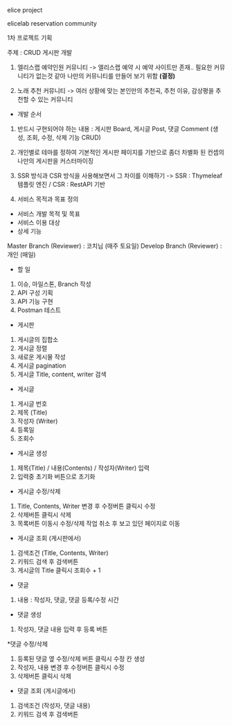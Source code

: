 elice project

elicelab reservation community

1차 프로젝트 기획

주제 : CRUD 게시판 개발

1. 엘리스랩 예약인원 커뮤니티 -> 엘리스랩 예약 시 예약 사이트만 존재.. 필요한 커뮤니티가 없는것 같아 나만의 커뮤니티를 만들어 보기 위함 **(결정)**


2. 노래 추천 커뮤니티 -> 여러 상황에 맞는 본인만의 추천곡, 추천 이유, 감상평을 추천할 수 있는 커뮤니티


* 개발 순서
1. 반드시 구현되어야 하는 내용 : 게시판 Board, 게시글 Post, 댓글 Comment
   (생성, 조회, 수정, 삭제 기능 CRUD)

2. 개인별로 테마를 정하여 기본적인 게시판 페이지를 기반으로 좀더 차별화 된 컨셉의 나만의 게시판을 커스터마이징

3. SSR 방식과 CSR 방식을 사용해보면서 그 차이를 이해하기
   -> SSR : Thymeleaf 템플릿 엔진 / CSR : RestAPI 기반

4. 서비스 목적과 목표 정의
- 서비스 개발 목적 및 목표
- 서비스 이용 대상
- 상세 기능

Master Branch (Reviewer) : 코치님 (매주 토요일)
Develop Branch (Reviewer) : 개인 (매일)

* 할 일
1. 이슈, 마일스톤, Branch 작성
2. API 구성 기획
3. API 기능 구현
4. Postman 테스트

* 게시판
1. 게시글의 집합소
2. 게시글 정렬
3. 새로운 게시물 작성
4. 게시글 pagination
5. 게시글 Title, content, writer 검색

* 게시글
1. 게시글 번호
2. 제목 (Title)
3. 작성자 (Writer)
4. 등록일
5. 조회수

* 게시글 생성
1. 제목(Title) / 내용(Contents) / 작성자(Writer) 입력
2. 입력중 초기화 버튼으로 초기화

* 게시글 수정/삭제
1. Title, Contents, Writer 변경 후 수정버튼 클릭시 수정
2. 삭제버튼 클릭시 삭제
3. 목록버튼 이동시 수정/삭제 작업 취소 후 보고 있던 페이지로 이동

* 게시글 조회 (게시판에서)
1. 검색조건 (Title, Contents, Writer)
2. 키워드 검색 후 검색버튼
3. 게시글의 Title 클릭시 조회수 + 1

* 댓글
1. 내용 : 작성자, 댓글, 댓글 등록/수정 시간

* 댓글 생성
1. 작성자, 댓글 내용 입력 후 등록 버튼

*댓글 수정/삭제
1. 등록된 댓글 옆 수정/삭제 버튼 클릭시 수정 칸 생성
2. 작성자, 내용 변경 후 수정버튼 클릭시 수정
3. 삭제버튼 클릭시 삭제

* 댓글 조회 (게시글에서)
1. 검색조건 (작성자, 댓글 내용)
2. 키워드 검색 후 검색버튼
